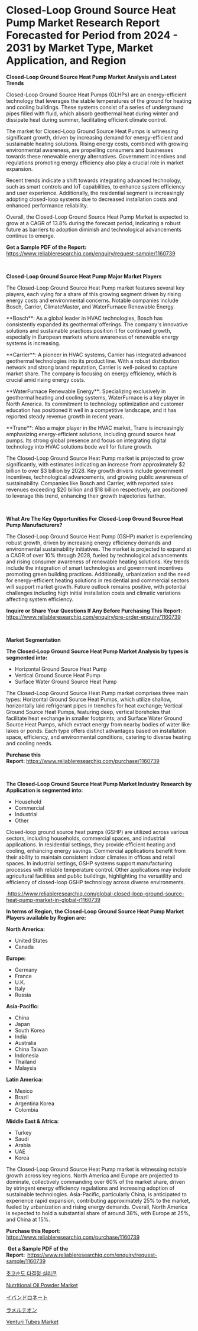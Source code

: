 <p><h1>Closed-Loop Ground Source Heat Pump Market Research Report Forecasted for Period from 2024 -  2031 by Market Type, Market Application, and Region</h1></p><p><strong>Closed-Loop Ground Source Heat Pump Market Analysis and Latest Trends</strong></p>
<p><p>Closed-Loop Ground Source Heat Pumps (GLHPs) are an energy-efficient technology that leverages the stable temperatures of the ground for heating and cooling buildings. These systems consist of a series of underground pipes filled with fluid, which absorb geothermal heat during winter and dissipate heat during summer, facilitating efficient climate control.</p><p>The market for Closed-Loop Ground Source Heat Pumps is witnessing significant growth, driven by increasing demand for energy-efficient and sustainable heating solutions. Rising energy costs, combined with growing environmental awareness, are propelling consumers and businesses towards these renewable energy alternatives. Government incentives and regulations promoting energy efficiency also play a crucial role in market expansion. </p><p>Recent trends indicate a shift towards integrating advanced technology, such as smart controls and IoT capabilities, to enhance system efficiency and user experience. Additionally, the residential segment is increasingly adopting closed-loop systems due to decreased installation costs and enhanced performance reliability. </p><p>Overall, the Closed-Loop Ground Source Heat Pump Market is expected to grow at a CAGR of 13.8% during the forecast period, indicating a robust future as barriers to adoption diminish and technological advancements continue to emerge.</p></p>
<p><strong>Get a Sample PDF of the Report:&nbsp;</strong> <a href="https://www.reliableresearchiq.com/enquiry/request-sample/1160739">https://www.reliableresearchiq.com/enquiry/request-sample/1160739</a></p>
<p>&nbsp;</p>
<p><strong>Closed-Loop Ground Source Heat Pump Major Market Players</strong></p>
<p><p>The Closed-Loop Ground Source Heat Pump market features several key players, each vying for a share of this growing segment driven by rising energy costs and environmental concerns. Notable companies include Bosch, Carrier, ClimateMaster, and WaterFurnace Renewable Energy.</p><p>**Bosch**: As a global leader in HVAC technologies, Bosch has consistently expanded its geothermal offerings. The company's innovative solutions and sustainable practices position it for continued growth, especially in European markets where awareness of renewable energy systems is increasing.</p><p>**Carrier**: A pioneer in HVAC systems, Carrier has integrated advanced geothermal technologies into its product line. With a robust distribution network and strong brand reputation, Carrier is well-poised to capture market share. The company is focusing on energy efficiency, which is crucial amid rising energy costs.</p><p>**WaterFurnace Renewable Energy**: Specializing exclusively in geothermal heating and cooling systems, WaterFurnace is a key player in North America. Its commitment to technology optimization and customer education has positioned it well in a competitive landscape, and it has reported steady revenue growth in recent years.</p><p>**Trane**: Also a major player in the HVAC market, Trane is increasingly emphasizing energy-efficient solutions, including ground source heat pumps. Its strong global presence and focus on integrating digital technology into HVAC solutions bode well for future growth.</p><p>The Closed-Loop Ground Source Heat Pump market is projected to grow significantly, with estimates indicating an increase from approximately $2 billion to over $3 billion by 2028. Key growth drivers include government incentives, technological advancements, and growing public awareness of sustainability. Companies like Bosch and Carrier, with reported sales revenues exceeding $20 billion and $18 billion respectively, are positioned to leverage this trend, enhancing their growth trajectories further.</p></p>
<p>&nbsp;</p>
<p><strong>What Are The Key Opportunities For Closed-Loop Ground Source Heat Pump Manufacturers?</strong></p>
<p><p>The Closed-Loop Ground Source Heat Pump (GSHP) market is experiencing robust growth, driven by increasing energy efficiency demands and environmental sustainability initiatives. The market is projected to expand at a CAGR of over 10% through 2028, fueled by technological advancements and rising consumer awareness of renewable heating solutions. Key trends include the integration of smart technologies and government incentives promoting green building practices. Additionally, urbanization and the need for energy-efficient heating solutions in residential and commercial sectors will support market growth. Future outlook remains positive, with potential challenges including high initial installation costs and climatic variations affecting system efficiency.</p></p>
<p><strong>Inquire or Share Your Questions If Any Before Purchasing This Report:</strong> <a href="https://www.reliableresearchiq.com/enquiry/pre-order-enquiry/1160739">https://www.reliableresearchiq.com/enquiry/pre-order-enquiry/1160739</a></p>
<p>&nbsp;</p>
<p><strong>Market Segmentation</strong></p>
<p><strong>The Closed-Loop Ground Source Heat Pump Market Analysis by types is segmented into:</strong></p>
<p><ul><li>Horizontal Ground Source Heat Pump</li><li>Vertical Ground Source Heat Pump</li><li>Surface Water Ground Source Heat Pump</li></ul></p>
<p><p>The Closed-Loop Ground Source Heat Pump market comprises three main types: Horizontal Ground Source Heat Pumps, which utilize shallow, horizontally laid refrigerant pipes in trenches for heat exchange; Vertical Ground Source Heat Pumps, featuring deep, vertical boreholes that facilitate heat exchange in smaller footprints; and Surface Water Ground Source Heat Pumps, which extract energy from nearby bodies of water like lakes or ponds. Each type offers distinct advantages based on installation space, efficiency, and environmental conditions, catering to diverse heating and cooling needs.</p></p>
<p><strong>Purchase this Report:&nbsp;</strong><a href="https://www.reliableresearchiq.com/purchase/1160739">https://www.reliableresearchiq.com/purchase/1160739</a></p>
<p>&nbsp;</p>
<p><strong>The Closed-Loop Ground Source Heat Pump Market Industry Research by Application is segmented into:</strong></p>
<p><ul><li>Household</li><li>Commercial</li><li>Industrial</li><li>Other</li></ul></p>
<p><p>Closed-loop ground source heat pumps (GSHP) are utilized across various sectors, including households, commercial spaces, and industrial applications. In residential settings, they provide efficient heating and cooling, enhancing energy savings. Commercial applications benefit from their ability to maintain consistent indoor climates in offices and retail spaces. In industrial settings, GSHP systems support manufacturing processes with reliable temperature control. Other applications may include agricultural facilities and public buildings, highlighting the versatility and efficiency of closed-loop GSHP technology across diverse environments.</p></p>
<p><a href="https://www.reliableresearchiq.com/global-closed-loop-ground-source-heat-pump-market-in-global-r1160739">&nbsp;https://www.reliableresearchiq.com/global-closed-loop-ground-source-heat-pump-market-in-global-r1160739</a></p>
<p><strong>In terms of Region, the Closed-Loop Ground Source Heat Pump Market Players available by Region are:</strong></p>
<p>
    <p> <strong> North America: </strong>
        <ul>
            <li>United States</li>
            <li>Canada</li>
        </ul>
        </p> 
    <p> <strong> Europe: </strong>
        <ul>
            <li>Germany</li>
            <li>France</li>
            <li>U.K.</li>
            <li>Italy</li>
            <li>Russia</li>
        </ul>
        </p> 
    <p> <strong> Asia-Pacific: </strong>
        <ul>
            <li>China</li>
            <li>Japan</li>
            <li>South Korea</li>
            <li>India</li>
            <li>Australia</li>
            <li>China Taiwan</li>
            <li>Indonesia</li>
            <li>Thailand</li>
            <li>Malaysia</li>
        </ul>
        </p> 
    <p> <strong> Latin America: </strong>
        <ul>
            <li>Mexico</li>
            <li>Brazil</li>
            <li>Argentina Korea</li>
            <li>Colombia</li>
        </ul>
        </p> 
    <p> <strong> Middle East & Africa: </strong>
        <ul>
            <li>Turkey</li>
            <li>Saudi</li>
            <li>Arabia</li>
            <li>UAE</li>
            <li>Korea</li>
        </ul>
    </p>
    </p>
<p><p>The Closed-Loop Ground Source Heat Pump market is witnessing notable growth across key regions. North America and Europe are projected to dominate, collectively commanding over 60% of the market share, driven by stringent energy efficiency regulations and increasing adoption of sustainable technologies. Asia-Pacific, particularly China, is anticipated to experience rapid expansion, contributing approximately 25% to the market, fueled by urbanization and rising energy demands. Overall, North America is expected to hold a substantial share of around 38%, with Europe at 25%, and China at 15%.</p></p>
<p><strong>Purchase this Report: </strong><a href="https://www.reliableresearchiq.com/purchase/1160739">https://www.reliableresearchiq.com/purchase/1160739</a></p>
<p>&nbsp;<strong>Get a Sample PDF of the Report:&nbsp;&nbsp;</strong><a href="https://www.reliableresearchiq.com/enquiry/request-sample/1160739">https://www.reliableresearchiq.com/enquiry/request-sample/1160739</a></p>
<p><strong></strong></p>
<p><p><a href="https://medium.com/@eunicevaughan35/ultra-high-purity-polycrystalline-silicon-market-%EC%9D%98-%EA%B8%80%EB%A1%9C%EB%B2%8C-%EC%8B%9C%EC%9E%A5-%EA%B0%9C%EC%9A%94%EB%8A%94-%EC%A0%84-%EC%84%B8%EA%B3%84-%EB%B0%8F-%EC%A3%BC%EC%9A%94-%EC%8B%9C%EC%9E%A5%EC%9D%98-%EC%82%B0%EC%97%85%EC%97%90-%EC%98%81%ED%96%A5%EC%9D%84-%EB%AF%B8%EC%B9%98%EB%8A%94-%EC%A3%BC%EC%9A%94-%ED%8A%B8%EB%A0%8C%EB%93%9C%EC%97%90-4b1e5a8dacd4">초고순도 다결정 실리콘</a></p><p><a href="https://www.linkedin.com/pulse/global-nutritional-oil-powder-market-size-share-analysis--isedf?trackingId=l2j7FOM7RNSBriVtR8jAxg%3D%3D">Nutritional Oil Powder Market</a></p><p><a href="https://medium.com/@ursulastark1948/ibandronate-market-%E3%81%AF-%E3%82%B3%E3%82%B9%E3%83%88%E7%AE%A1%E7%90%86%E3%81%A8%E5%8A%B9%E7%8E%87%E5%90%91%E4%B8%8A%E3%82%92%E5%84%AA%E5%85%88%E3%81%97%E3%81%BE%E3%81%99-%E3%81%95%E3%82%89%E3%81%AB-%E5%A0%B1%E5%91%8A%E6%9B%B8%E3%81%AF%E5%B8%82%E5%A0%B4%E3%81%AE%E9%9C%80%E8%A6%81%E9%9D%A2%E3%81%A8%E4%BE%9B%E7%B5%A6%E9%9D%A2%E3%81%AE%E4%B8%A1%E6%96%B9%E3%82%92%E3%82%AB%E3%83%90%E3%83%BC%E3%81%97%E3%81%A6%E3%81%84%E3%81%BE%E3%81%99-ibandronate-%E5%B8%82%E5%A0%B4%E3%81%AF-2024-%E3%81%8B%E3%82%89-8-9-b7bc5215171b">イバンドロネート</a></p><p><a href="https://medium.com/@ursulastark1948/ramelteon-market-%E3%81%AE%E3%82%B0%E3%83%AD%E3%83%BC%E3%83%90%E3%83%AB%E5%B8%82%E5%A0%B4%E6%A6%82%E8%A6%81%E3%81%AF-%E4%B8%96%E7%95%8C%E3%81%8A%E3%82%88%E3%81%B3%E4%B8%BB%E8%A6%81%E5%B8%82%E5%A0%B4%E3%81%AB%E3%81%8A%E3%81%91%E3%82%8B%E6%A5%AD%E7%95%8C%E3%81%AB%E5%BD%B1%E9%9F%BF%E3%82%92%E4%B8%8E%E3%81%88%E3%82%8B%E4%B8%BB%E8%A6%81%E3%81%AA%E3%83%88%E3%83%AC%E3%83%B3%E3%83%89%E3%81%AB%E3%81%A4%E3%81%84%E3%81%A6-%E7%8B%AC%E8%87%AA%E3%81%AE%E8%A6%96%E7%82%B9%E3%82%92%E6%8F%90%E4%BE%9B%E3%81%97%E3%81%BE%E3%81%99-d6af650d8c28">ラメルテオン</a></p><p><a href="https://issuu.com/reportprime-2/docs/venturi-tubes-market-size-2030.pptx_801db525a1bbe9">Venturi Tubes Market</a></p></p>